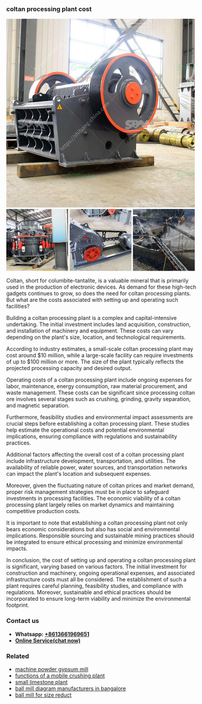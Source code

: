 <h3>coltan processing plant cost</h3><img src='1708332618.jpg' alt=''><p>Coltan, short for columbite-tantalite, is a valuable mineral that is primarily used in the production of electronic devices. As demand for these high-tech gadgets continues to grow, so does the need for coltan processing plants. But what are the costs associated with setting up and operating such facilities?</p><p>Building a coltan processing plant is a complex and capital-intensive undertaking. The initial investment includes land acquisition, construction, and installation of machinery and equipment. These costs can vary depending on the plant's size, location, and technological requirements.</p><p>According to industry estimates, a small-scale coltan processing plant may cost around $10 million, while a large-scale facility can require investments of up to $100 million or more. The size of the plant typically reflects the projected processing capacity and desired output.</p><p>Operating costs of a coltan processing plant include ongoing expenses for labor, maintenance, energy consumption, raw material procurement, and waste management. These costs can be significant since processing coltan ore involves several stages such as crushing, grinding, gravity separation, and magnetic separation.</p><p>Furthermore, feasibility studies and environmental impact assessments are crucial steps before establishing a coltan processing plant. These studies help estimate the operational costs and potential environmental implications, ensuring compliance with regulations and sustainability practices.</p><p>Additional factors affecting the overall cost of a coltan processing plant include infrastructure development, transportation, and utilities. The availability of reliable power, water sources, and transportation networks can impact the plant's location and subsequent expenses.</p><p>Moreover, given the fluctuating nature of coltan prices and market demand, proper risk management strategies must be in place to safeguard investments in processing facilities. The economic viability of a coltan processing plant largely relies on market dynamics and maintaining competitive production costs.</p><p>It is important to note that establishing a coltan processing plant not only bears economic considerations but also has social and environmental implications. Responsible sourcing and sustainable mining practices should be integrated to ensure ethical processing and minimize environmental impacts.</p><p>In conclusion, the cost of setting up and operating a coltan processing plant is significant, varying based on various factors. The initial investment for construction and machinery, ongoing operational expenses, and associated infrastructure costs must all be considered. The establishment of such a plant requires careful planning, feasibility studies, and compliance with regulations. Moreover, sustainable and ethical practices should be incorporated to ensure long-term viability and minimize the environmental footprint.</p><h3>Contact us</h3><ul><li><strong>Whatsapp:&nbsp;<a href="https://wa.me/8613661969651">+8613661969651</a></strong></li><li><a href="https://swt.shibang-china.com/?git&amp;zhl&amp;coltan processing plant cost"><strong>Online Service(chat now)</strong></a></li></ul><h3>Related</h3><ul><li><a href='machine powder gypsum mill.md'>machine powder gypsum mill</a></li><li><a href='functions of a mobile crushing plant.md'>functions of a mobile crushing plant</a></li><li><a href='small limestone plant.md'>small limestone plant</a></li><li><a href='ball mill diagram manufacturers in bangalore.md'>ball mill diagram manufacturers in bangalore</a></li><li><a href='ball mill for size reduct.md'>ball mill for size reduct</a></li></ul>